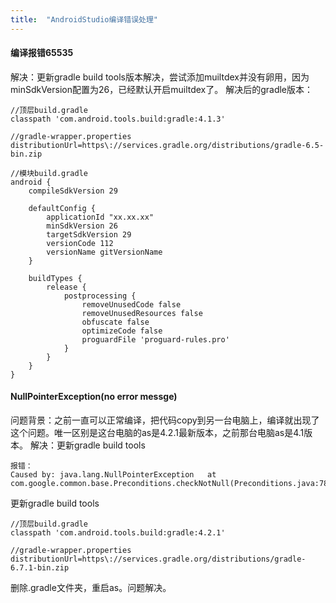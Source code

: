 ```yaml
---
title:  "AndroidStudio编译错误处理"
---
```

#### 编译报错65535
解决：更新gradle build tools版本解决，尝试添加muiltdex并没有卵用，因为minSdkVersion配置为26，已经默认开启muiltdex了。
解决后的gradle版本：
```
//顶层build.gradle
classpath 'com.android.tools.build:gradle:4.1.3'
```
```
//gradle-wrapper.properties
distributionUrl=https\://services.gradle.org/distributions/gradle-6.5-bin.zip
```
```
//模块build.gradle
android {
    compileSdkVersion 29

    defaultConfig {
        applicationId "xx.xx.xx"
        minSdkVersion 26
        targetSdkVersion 29
        versionCode 112
        versionName gitVersionName
    }

    buildTypes {
        release {
            postprocessing {
                removeUnusedCode false
                removeUnusedResources false
                obfuscate false
                optimizeCode false
                proguardFile 'proguard-rules.pro'
            }
        }
    }
}
```

#### NullPointerException(no error messge)
问题背景：之前一直可以正常编译，把代码copy到另一台电脑上，编译就出现了这个问题。唯一区别是这台电脑的as是4.2.1最新版本，之前那台电脑as是4.1版本。
解决：更新gradle build tools
```
报错：
Caused by: java.lang.NullPointerException 	at com.google.common.base.Preconditions.checkNotNull(Preconditions.java:782)
```
更新gradle build tools
```
//顶层build.gradle
classpath 'com.android.tools.build:gradle:4.2.1'
```
```
//gradle-wrapper.properties
distributionUrl=https\://services.gradle.org/distributions/gradle-6.7.1-bin.zip
```
删除.gradle文件夹，重启as。问题解决。
